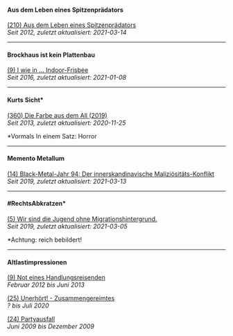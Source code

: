 #### Aus dem Leben eines Spitzenprädators

[(210) Aus dem Leben eines Spitzenprädators](sptznprdtr.md)<br>
_Seit 2012, zuletzt aktualisiert: 2021-03-14_

<hr>

#### Brockhaus ist kein Plattenbau

[(9) I wie in ... Indoor-Frisbee](brckhs.md)<br>
_Seit 2016, zuletzt aktualisiert: 2021-01-08_

<hr>

#### Kurts Sicht*

[(360) Die Farbe aus dem All (2019)](krtsscht.md)<br>
_Seit 2013, zuletzt aktualisiert: 2020-11-25_

*Vormals In einem Satz: Horror

<hr>

#### Memento Metallum

[(14) Black-Metal-Jahr 94: Der innerskandinavische Maliziösitäts-Konflikt](mtllm.md)<br>
_Seit 2019, zuletzt aktualisiert: 2021-03-13_

<hr>

#### #RechtsAbkratzen*

[(5) Wir sind die Jugend ohne Migrationshintergrund.](rchts.md)<br>
_Seit 2019, zuletzt aktualisiert: 2021-03-05_

*Achtung: reich bebildert!

<hr>

#### Altlastimpressionen

[(9) Not eines Handlungsreisenden](hndlngsrsndr.md)<br>
_Februar 2012 bis Juni 2013_

[(25) Unerhört! - Zusammengereimtes](zsmmngrmts.md)<br>
_? bis Juli 2020_

[(24) Partyausfall](prtsfll.md)<br>
_Juni 2009 bis Dezember 2009_
